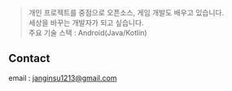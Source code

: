 
> 개인 프로젝트를 중점으로 오픈소스, 게임 개발도 배우고 있습니다. <br>
> 세상을 바꾸는 개발자가 되고 싶습니다. <br>
> 주요 기술 스택 : Android(Java/Kotlin)

## Contact
email : janginsu1213@gmail.com
